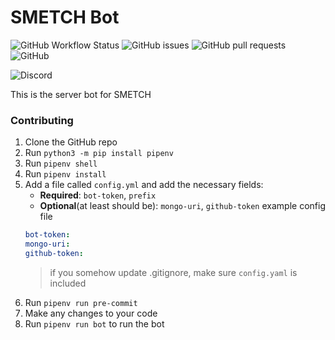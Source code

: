 # SMETCH Bot

![GitHub Workflow Status](https://img.shields.io/github/workflow/status/smetch-discord/smetch-bot/Lint%20CI?label=Lint%20CI&logo=github&logoColor=white&style=flat-square)
![GitHub issues](https://img.shields.io/github/issues/smetch-discord/smetch-bot?label=Issues&logo=github&style=flat-square)
![GitHub pull requests](https://img.shields.io/github/issues-pr/smetch-discord/smetch-bot?label=Pull%20Requests&logo=github&style=flat-square)
![GitHub](https://img.shields.io/github/license/smetch-discord/smetch-bot?label=License&logo=github&style=flat-square)

![Discord](https://img.shields.io/discord/806922773607874590?color=green&label=Discord&logo=discord&logoColor=white&style=flat-square) 

This is the server bot for SMETCH

### Contributing
1. Clone the GitHub repo
2. Run `python3 -m pip install pipenv`
3. Run `pipenv shell`
4. Run `pipenv install`
5. Add a file called `config.yml` and add the necessary fields:
    - **Required**: `bot-token`, `prefix`
    - **Optional**(at least should be): `mongo-uri`, `github-token`
    example config file
    ```yml
    bot-token:
    mongo-uri:
    github-token:
    ```
    > if you somehow update .gitignore, make sure `config.yaml` is included
6. Run `pipenv run pre-commit`
7. Make any changes to your code
8. Run `pipenv run bot` to run the bot
